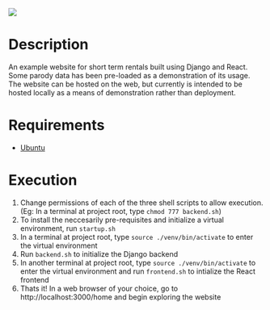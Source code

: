 ![](./Graphics/restifymain.gif)

# Description
An example website for short term rentals built using Django and React. Some parody data has been pre-loaded as a demonstration of its usage. The website can be hosted on the web, but currently is intended to be hosted locally as a means of demonstration rather than deployment.

# Requirements
- [Ubuntu](https://ubuntu.com/)

# Execution
1. Change permissions of each of the three shell scripts to allow execution.  
(Eg: In a terminal at project root, type `chmod 777 backend.sh`)
2. To install the neccesarily pre-requisites and initialize a virtual environment, run `startup.sh`
3. In a terminal at project root, type `source ./venv/bin/activate` to enter the virtual environment
4. Run `backend.sh` to initialize the Django backend
5. In another terminal at project root, type `source ./venv/bin/activate` to enter the virtual environment and run `frontend.sh` to intialize the React frontend
6. Thats it! In a web browser of your choice, go to http://localhost:3000/home and begin exploring the website
